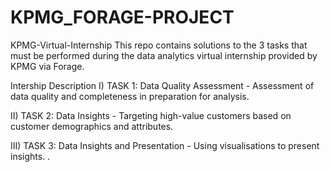# KPMG_FORAGE-PROJECT
KPMG-Virtual-Internship
This repo contains solutions to the 3 tasks that must be performed during the data analytics virtual internship provided by KPMG via Forage.

Intership Description
I) TASK 1: Data Quality Assessment - Assessment of data quality and completeness in preparation for analysis.

II) TASK 2: Data Insights - Targeting high-value customers based on customer demographics and attributes.

III) TASK 3: Data Insights and Presentation - Using visualisations to present insights.
.
